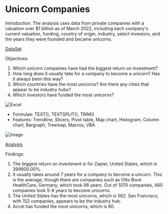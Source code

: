# Unicorn Companies

Introduction: The analysis uses data from private companies with a valuation over $1 billion as of March 2022, including each company's current valuation, funding, country of origin, industry, select investors, and the years they were founded and became unicorns.

[DataSet](https://github.com/DiAg-2025/Excel---Unicorn-Companies/blob/main/DataSet.csv)

Objectives:
1. Which unicorn companies have had the biggest return on investment?
2. How long does it usually take for a company to become a unicorn? Has it always been this way?
3. Which countries have the most unicorns? Are there any cities that appear to be industry hubs?
4. Which investors have funded the most unicorns?

![Excel](https://img.shields.io/badge/Application-Microsoft_Excel-verylightgreen)
- Formulae: TEXT(), TEXTSPLIT(), TRIM()
- Features: Trendline, Slicers, Pivot table, Map chart, Histogram, Column chart, Bargraph, Treemap, Macros, VBA

![image](https://github.com/user-attachments/assets/1fe7e289-d578-41b3-b701-73dfe62902d0)


[Analysis](https://github.com/DiAg-2025/Excel---Unicorn-Companies/blob/main/Unicorn%20Companies.xlsm)

Findings:
1. The biggest return on investment is for Zapier, United States, which is 399900.00%.
2. It usually takes around 7 years for a company to become a unicorn. This is the average, though there are companies such as Otto Bock HealthCare, Germany, which took 98 years. Out of 1070 companies, 460 companies took 5-8 years to become unicorns.
3. The United States has the most unicorns, which is 562. San Francisco, with 152 companies, appears to be the industry hub.
4. Accel has funded the most unicorns, which is 60.
